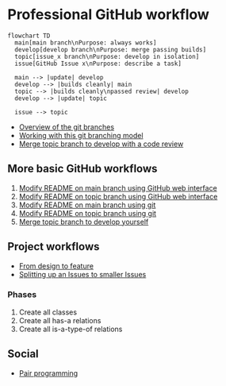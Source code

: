 # Professional GitHub workflow

```mermaid
flowchart TD
  main[main branch\nPurpose: always works]
  develop[develop branch\nPurpose: merge passing builds]
  topic[issue_x branch\nPurpose: develop in isolation]
  issue[GitHub Issue x\nPurpose: describe a task]

  main --> |update| develop
  develop --> |builds cleanly| main
  topic --> |builds cleanly\npassed review| develop
  develop --> |update| topic

  issue --> topic
```

- [Overview of the git branches](https://youtu.be/trLafZpD1Tg?si=ZliLdIQ8KXDW7xjq)
- [Working with this git branching model](https://youtu.be/pM520_JLR6w?si=1pvh5uUjXFJPPqGZ)
- [Merge topic branch to develop with a code review](https://youtu.be/VexyXysb-BM?si=uCOuqCVuZ_ylsUtI)

## More basic GitHub workflows

1. [Modify README on main branch using GitHub web interface](https://youtu.be/xBH2xZoKof4?si=ohdG6-y8lzarSqIa)
1. [Modify README on topic branch using GitHub web interface](https://youtu.be/vPyHWsnbXw8?si=XjD6a3WDY44I97Se)
1. [Modify README on main branch using git](https://youtu.be/A85wZTiCMTc?si=oUyrg_53gVlqEanb)
1. [Modify README on topic branch using git](https://youtu.be/ZkfjAfu9Wo4?si=myBTkJ179n9fXHrS)
1. [Merge topic branch to develop yourself](https://youtu.be/1fKdU1m3Uug?si=qox0K-EdZ-tDpcRY)

## Project workflows

- [From design to feature](https://youtu.be/f-rzfZtsPKU)
- [Splitting up an Issues to smaller Issues](https://youtu.be/mhIBXfxVxIU)

### Phases

1. Create all classes
1. Create all has-a relations
1. Create all is-a-type-of relations

## Social

- [Pair programming](https://youtu.be/_DDRWjOfPu4?si=I84veWw9c7Mnq83p)
